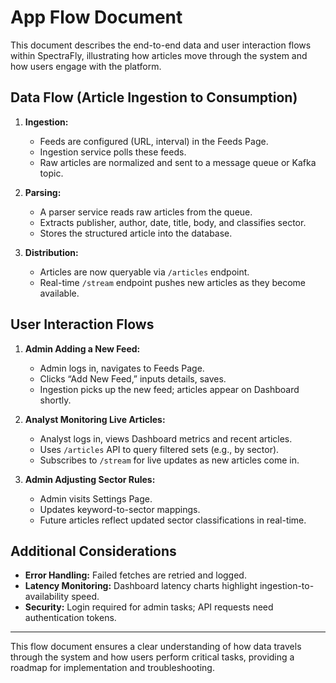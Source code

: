 # App Flow Document

This document describes the end-to-end data and user interaction flows within SpectraFly, illustrating how articles move through the system and how users engage with the platform.

## Data Flow (Article Ingestion to Consumption)

1. **Ingestion:**

   - Feeds are configured (URL, interval) in the Feeds Page.
   - Ingestion service polls these feeds.
   - Raw articles are normalized and sent to a message queue or Kafka topic.

2. **Parsing:**

   - A parser service reads raw articles from the queue.
   - Extracts publisher, author, date, title, body, and classifies sector.
   - Stores the structured article into the database.

3. **Distribution:**
   - Articles are now queryable via `/articles` endpoint.
   - Real-time `/stream` endpoint pushes new articles as they become available.

## User Interaction Flows

1. **Admin Adding a New Feed:**

   - Admin logs in, navigates to Feeds Page.
   - Clicks “Add New Feed,” inputs details, saves.
   - Ingestion picks up the new feed; articles appear on Dashboard shortly.

2. **Analyst Monitoring Live Articles:**

   - Analyst logs in, views Dashboard metrics and recent articles.
   - Uses `/articles` API to query filtered sets (e.g., by sector).
   - Subscribes to `/stream` for live updates as new articles come in.

3. **Admin Adjusting Sector Rules:**
   - Admin visits Settings Page.
   - Updates keyword-to-sector mappings.
   - Future articles reflect updated sector classifications in real-time.

## Additional Considerations

- **Error Handling:** Failed fetches are retried and logged.
- **Latency Monitoring:** Dashboard latency charts highlight ingestion-to-availability speed.
- **Security:** Login required for admin tasks; API requests need authentication tokens.

---

This flow document ensures a clear understanding of how data travels through the system and how users perform critical tasks, providing a roadmap for implementation and troubleshooting.
